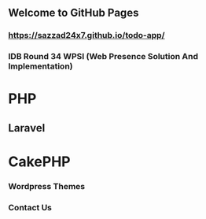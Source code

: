 ## Welcome to GitHub Pages

### https://sazzad24x7.github.io/todo-app/

### IDB Round 34 WPSI (Web Presence Solution And Implementation)


# PHP
## Laravel
# CakePHP




### Wordpress Themes


### Contact Us


